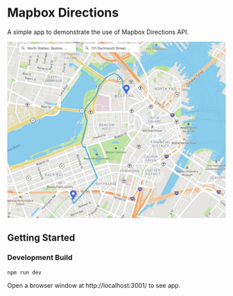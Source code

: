 # Mapbox Directions

A simple app to demonstrate the use of Mapbox Directions API.

![Screenshot](./assets/screenshot.jpg)

## Getting Started

### Development Build

```shell
npm run dev
```

Open a browser window at http://localhost:3001/ to see app.
